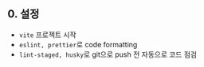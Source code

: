 ## 0. 설정

- `vite` 프로젝트 시작
- `eslint, prettier`로 code formatting
- `lint-staged, husky`로 git으로 push 전 자동으로 코드 점검
